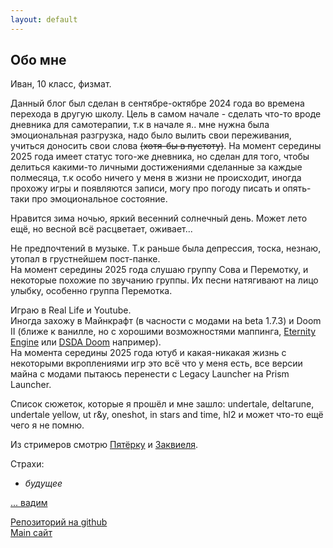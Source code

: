 ```yaml
---
layout: default
---
```


## Обо мне
Иван, 10 класс, физмат.

Данный блог был сделан в сентябре-октябре 2024 года во времена перехода в другую школу. Цель в самом начале - сделать что-то вроде дневника для самотерапии, т.к в начале я.. мне нужна была эмоциональная разгрузка, надо было вылить свои переживания, учиться доносить свои слова ~~(хотя-бы в пустоту)~~. На момент середины 2025 года имеет статус того-же дневника, но сделан для того, чтобы делиться какими-то личными достижениями сделанные за каждые полмесяца, т.к особо ничего у меня в жизни не происходит, иногда прохожу игры и появляются записи, могу про погоду писать и опять-таки про эмоциональное состояние.

Нравится зима ночью, яркий весенний солнечный день. Может лето ещё, но весной всё расцветает, оживает...

Не предпочтений в музыке. Т.к раньше была депрессия, тоска, незнаю, утопал в грустнейшем пост-панке.  
На момент середины 2025 года слушаю группу Сова и Перемотку, и некоторые похожие по звучанию группы. Их песни натягивают на лицо улыбку, особенно группа Перемотка.

Играю в Real Life и Youtube.  
Иногда захожу в Майнкрафт (в часности с модами на beta 1.7.3) и Doom II (ближе к ванилле, но с хорошими возможностями маппинга, [Eternity Engine](https://github.com/team-eternity/eternity) или [DSDA Doom](https://github.com/kraflab/dsda-doom) например).  
На момента середины 2025 года ютуб и какая-никакая жизнь с некоторыми вкроплениями игр это всё что у меня есть, все версии майна с модами пытаюсь перенести с Legacy Launcher на Prism Launcher.

Список сюжеток, которые я прошёл и мне зашло: undertale, deltarune, undertale yellow, ut r&y, oneshot, in stars and time, hl2 и может что-то ещё чего я не помню. 

Из стримеров смотрю [Пятёрку](https://www.youtube.com/channel/UCwKfmsba1g3SDcOzbU4zPXw) и [Заквиеля](https://www.youtube.com/@ZakvielChannel).

Страхи:
- *будущее*

[... вадим](../2024/10/21/html)

[Репозиторий на github](https://github.com/VanBog335/blog)  
[Main сайт](../..)
